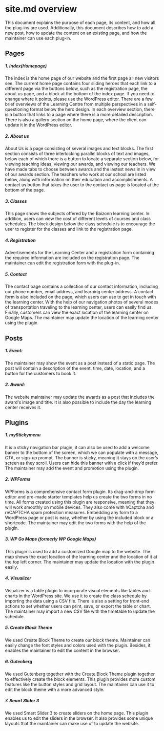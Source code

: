 # site.md overview
This document explains the purpose of each page, its content, and how all the plug-ins are used. Additionally, this document describes how to add a new post, how to update the content on an existing page, and how the maintainer can use each plug-in. 

## Pages
##### 1. Index(Homepage)
The index is the home page of our website and the first page all new visitors see. The current home page contains four sliding heroes that each link to a different page via the buttons below, such as the registration page, the about us page, and a block at the bottom of the index page. If you need to change where it points, please use the WordPress editor. There are a few brief overviews of the Learning Centre from multiple perspectives in a self-questioning format below the hero design. In each overview section, there is a button that links to a page where there is a more detailed description. There is also a gallery section on the home page, where the client can update it in the WordPress editor. 

##### 2. About us
About Us is a page consisting of several images and text blocks. The first section consists of three interlocking parallel blocks of text and images, below each of which there is a button to locate a separate section below, for viewing teaching ideas, viewing our awards, and viewing our teachers. We have made tabs to choose between awards and the lastest news in in view of our awards section. The teachers who work at our school are listed below, along with information on their education and accomplishments.  A contact us button that takes the user to the contact us page is located at the bottom of the page.

##### 3. Classes
This page shows the subjects offered by the Baizonn learning center. In addition, users can view the cost of different levels of courses and class schedules. The block design below the class schedule is to encourage the user to register for the classes and link to the registration page.

##### 4. Registration
Advertisements for the Learning Center and a registration form containing the required information are included on the registration page. The maintainer can edit the registration form with the plug-in. 
  
##### 5. Contact
The contact page contains a collection of our contact information, including our phone number, email address, and learning center address. A contact form is also included on the page, which users can use to get in touch with the learning center. With the help of our navigation photos of several modes of transportation traveling to the learning center, users can easily find us. Finally, customers can view the exact location of the learning center on Google Maps. The maintainer may update the location of the learning center using the plugin.


## Posts
##### 1. Event:
The maintainer may show the event as a post instead of a static page. The post will contain a description of the event, time, date, location, and a button for the customers to book it. 

##### 2. Award:
The website maintainer may update the awards as a post that includes the award's image and title. It is also possible to include the day the learning center receives it.


## Plugins
##### 1. myStickymenu
It is a sticky navigation bar plugin, it can also be used to add a welcome banner to the bottom of the screen, which we can populate with a message, CTA, or sign-up prompt. The banner is sticky, meaning it stays on the user’s screen as they scroll. Users can hide this banner with a click if they’d prefer. The maintainer may add the event and promotion using the plugin.

##### 2. WPForms
WPForms is a comprehensive contact form plugin. Its drag-and-drop form editor and pre-made starter templates help us create the two forms in no time. All forms created using this plugin are responsive, meaning that they will work smoothly on mobile devices. They also come with hCaptcha and reCAPTCHA spam protection measures. Embedding any form to a WordPress page or post is easy, whether by using the included block or a shortcode. The maintainer may edit the two forms with the help of the plugin.

##### 3. WP Go Maps (formerly WP Google Maps)
This plugin is used to add a customized Google map to the website. The map shows the exact location of the learning center and the location of it at the top left corner. The maintainer may update the location with the plugin easily.

##### 4. Visualizer
Visualizer is a table plugin to incorporate visual elements like tables and charts in the WordPress site. We use it to create the class schedule by importing the data using a CSV file. There is also a setting for front-end actions to set whether users can print, save, or export the table or chart. The maintainer may import a new CSV file with the timetable to update the schedule.

##### 5. Create Block Theme
We used Create Block Theme to create our block theme. Maintainer can easily change the font styles and colors used with the plugin. Besides, it enables the maintainer to edit the content in the browser.

##### 6. Gutenberg
We used Gutenberg together with the Create Block Theme plugin together to effectively create the block elements. This plugin provides more custom features like the button styles and grid layout. The maintainer can use it to edit the block theme with a more advanced style.

##### 7. Smart Slider 3
We used Smart Slider 3  to create sliders on the home page. This plugin enables us to edit the sliders in the browser. It also provides some unique layouts that the maintainer can make use of to update the website. 
